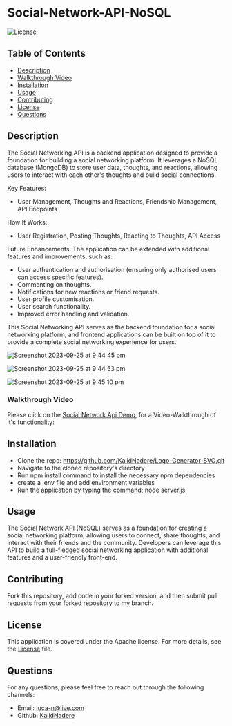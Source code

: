 # Social-Network-API-NoSQL

[![License](https://img.shields.io/badge/License-Apache%202.0-blue.svg)](https://opensource.org/licenses/Apache)

## Table of Contents
- [Description](#description)
- [Walkthrough Video](#walkthrough-video)
- [Installation](#installation)
- [Usage](#usage)
- [Contributing](#contributing)
- [License](#license)
- [Questions](#questions)
  
## Description
The Social Networking API is a backend application designed to provide a foundation for building a social networking platform. It leverages a NoSQL database (MongoDB) to store user data, thoughts, and reactions, allowing users to interact with each other's thoughts and build social connections.

Key Features:
- User Management, Thoughts and Reactions, Friendship Management, API Endpoints

How It Works:
- User Registration, Posting Thoughts, Reacting to Thoughts, API Access

Future Enhancements:
The application can be extended with additional features and improvements, such as:
- User authentication and authorisation (ensuring only authorised users can access specific features).
- Commenting on thoughts.
- Notifications for new reactions or friend requests.
- User profile customisation.
- User search functionality.
- Improved error handling and validation.

This Social Networking API serves as the backend foundation for a social networking platform, and frontend applications can be built on top of it to provide a complete social networking experience for users.


![Screenshot 2023-09-25 at 9 44 45 pm](https://github.com/KalidNadere/Social-Network-API-NoSQL/assets/131591052/7acb06ae-0d40-414c-bfbe-60105d9426a1)

![Screenshot 2023-09-25 at 9 44 53 pm](https://github.com/KalidNadere/Social-Network-API-NoSQL/assets/131591052/88ae018c-7554-4934-9a0d-7bf9f34e7cad)

![Screenshot 2023-09-25 at 9 45 10 pm](https://github.com/KalidNadere/Social-Network-API-NoSQL/assets/131591052/53a18bad-bfc9-4c21-8576-bad57d3a4c9d)

### Walkthrough Video
Please click on the [Social Network Api Demo](https://www.youtube.com/watch?v=5J0LQJ6IRBA&ab_channel=KalidNadere), for a Video-Walkthrough of it's functionality:



## Installation
- Clone the repo: https://github.com/KalidNadere/Logo-Generator-SVG.git 
- Navigate to the cloned repository's directory
- Run npm install command to install the necessary npm dependencies
- create a .env file and add environment variables
- Run the application by typing the command; node server.js.

## Usage 
The Social Network API (NoSQL) serves as a foundation for creating a social networking platform, allowing users to connect, share thoughts, and interact with their friends and the community. Developers can leverage this API to build a full-fledged social networking application with additional features and a user-friendly front-end.
  
## Contributing 
Fork this repository, add code in your forked version, and then submit pull requests from your forked repository to my branch.

 ## License 
This application is covered under the Apache license. For more details, see the [License](https://opensource.org/licenses/Apache) file.

## Questions 
For any questions, please feel free to reach out through the following channels:
- Email: luca-n@live.com
- Github: [KalidNadere](https://github.com/KalidNadere)